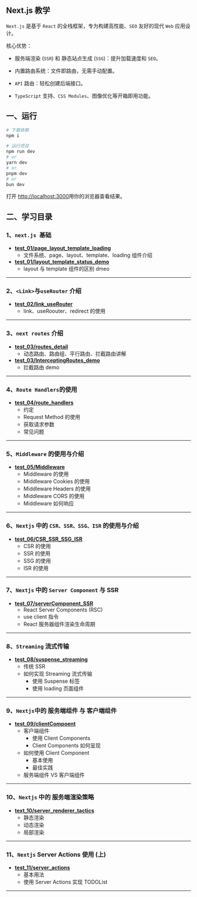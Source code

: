 ## Next.js 教学

`Next.js` 是基于 `React` 的全栈框架，专为构建高性能、`SEO` 友好的现代 `Web` 应用设计。

核心优势：

- 服务端渲染 (`SSR`) 和 静态站点生成 (`SSG`)：提升加载速度和 `SEO`。

- 内置路由系统：文件即路由，无需手动配置。

- `API` 路由：轻松创建后端接口。

- `TypeScript` 支持、`CSS Modules`、图像优化等开箱即用功能。

## 一、运行

```bash
# 下载依赖
npm i

# 运行项目
npm run dev
# or
yarn dev
# or
pnpm dev
# or
bun dev
```

打开 [http://localhost:3000](http://localhost:3000)用你的浏览器查看结果。

## 二、学习目录

### 1、`next.js `基础

- **[test_01/page_layout_template_loading](https://github.com/IsMShmily/nextjs_teaching/tree/test_01/page_layout_template_loading)**
  - 文件系统、page、layout、template、loading 组件介绍
- **[test_01/layout_template_status_demo](https://github.com/IsMShmily/nextjs_teaching/tree/test_01/layout_template_status_demo)**
  - layout 与 template 组件的区别 dmeo

---

### 2、`<Link>`与`useRouter` 介绍

- **[test_02/link_useRouter](https://github.com/IsMShmily/nextjs_teaching/tree/test_02/link_useRouter?tab=readme-ov-file)**
  - link、useRoouter、redirect 的使用

---

### 3、`next routes` 介绍

- **[test_03/routes_detail](https://github.com/IsMShmily/nextjs_teaching/tree/test_03/routes_detail?tab=readme-ov-file)**
  - 动态路由、路由组、平行路由、拦截路由讲解
- **[test_03/InterceptingRoutes_demo](https://github.com/IsMShmily/nextjs_teaching/tree/test_03/InterceptingRoutes_demo?tab=readme-ov-file)**
  - 拦截路由 demo

---

### 4、`Route Handlers`的使用

- **[test_04/route_handlers](https://github.com/IsMShmily/nextjs_teaching/tree/test_04/route_handlers?tab=readme-ov-file)**
  - 约定
  - Request Method 的使用
  - 获取请求参数
  - 常见问题

---

### 5、`Middleware` 的使用与介绍

- **[test_05/Middleware](https://github.com/IsMShmily/nextjs_teaching/tree/test_05/Middleware?tab=readme-ov-file)**
  - Middleware 的使用
  - Middleware Cookies 的使用
  - Middleware Headers 的使用
  - Middleware CORS 的使用
  - Middleware 如何响应

---

### 6、`Nextjs` 中的 `CSR、SSR、SSG、ISR` 的使用与介绍

- **[test_06/CSR_SSR_SSG_ISR](https://github.com/IsMShmily/nextjs_teaching/tree/test_06/CSR_SSR_SSG_ISR?tab=readme-ov-file)**
  - CSR 的使用
  - SSR 的使用
  - SSG 的使用
  - ISR 的使用

---

### 7、`Nextjs` 中的 `Server Component` 与 SSR

- **[test_07/serverComponent_SSR](https://github.com/IsMShmily/nextjs_teaching/tree/test_07/serverComponent_SSR?tab=readme-ov-file)**
  - React Server Components (RSC)
  - use client 指令
  - React 服务器组件渲染生命周期

---

### 8、`Streaming` 流式传输

- **[test_08/suspense_streaming](https://github.com/IsMShmily/nextjs_teaching/tree/test_08/suspense_streaming?tab=readme-ov-file)**
  - 传统 SSR
  - 如何实现 Streaming 流式传输
    - 使用 Suspense 标签
    - 使用 loading 页面组件

---

### 9、`Nextjs`中的 服务端组件 与 客户端组件

- **[test_09/clientCompoent](https://github.com/IsMShmily/nextjs_teaching/tree/test_09/clientComponent)**
  - 客户端组件
    - 使用 Client Components
    - Client Components 如何呈现
  - 如何使用 Client Component
    - 基本使用
    - 最佳实践
  - 服务端组件 VS 客户端组件

---

### 10、`Nextjs` 中的 服务端渲染策略

- **[text_10/server_renderer_tactics](https://github.com/IsMShmily/nextjs_teaching/tree/text_10/server_renderer_tactics)**
  - 静态渲染
  - 动态渲染
  - 局部渲染

---

### 11、`Nextjs` Server Actions 使用 (上)

- **[test_11/server_actions](https://github.com/IsMShmily/nextjs_teaching/tree/test_11/server_actions)**
  - 基本用法
  - 使用 Server Actions 实现 TODOList

---
